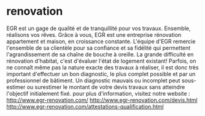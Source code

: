 # renovation
EGR est un gage de qualité et de tranquillité pour vos travaux. Ensemble, réalisons vos rêves.
Grâce à vous, EGR est une entreprise rénovation appartement et maison, en croissance constante. L'équipe d'EGR remercie l'ensemble de sa clientèle pour sa confiance et sa fidélité qui permettent l'agrandissement de sa chaîne de bouche à oreille.
La grande difficulté en rénovation d'habitat, c'est d'évaluer l'état de logement existant! Parfois, on ne connaît même pas la nature exacte des travaux à réaliser, il est donc très important d'effectuer un bon diagnostic, le plus complet possible et par un professionnel de bâtiment. Un diagnostic mauvais ou incomplet peut sous-estimer ou surestimer le montant de votre devis travaux sans atteindre l'objectif initialement fixé.
pour plus d'information, visitez notre website :
http://www.egr-renovation.com/
http://www.egr-renovation.com/devis.html
http://www.egr-renovation.com/attestations-qualification.html
